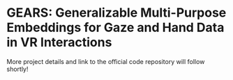# GEARS: Generalizable Multi-Purpose Embeddings for Gaze and Hand Data in VR Interactions

More project details and link to the official code repository will follow shortly!
